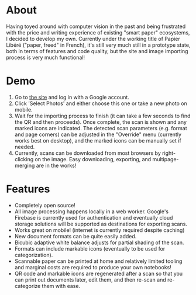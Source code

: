# About
Having toyed around with computer vision in the past and being frustrated with the price and writing experience of existing "smart paper" ecosystems, I decided to develop my own. Currently under the working title of Papier Libéré ("paper, freed" in French), it's still very much still in a prototype state, both in terms of features and code quality, but the site and image importing process is very much functional!

# Demo
1. Go to [the site](https://www.papierlibere.com/) and log in with a Google account.
2. Click 'Select Photos' and either choose this one or take a new photo on mobile.
3. Wait for the importing process to finish (it can take a few seconds to find the QR and then proceeds). Once complete, the scan is shown and any marked icons are indicated. The detected scan parameters (e.g. format and page corners) can be adjusted in the "Override" menu (currently works best on desktop), and the marked icons can be manually set if needed.
4. Currently, scans can be downloaded from most browsers by right-clicking on the image. Easy downloading, exporting, and multipage-merging are in the works!

# Features
- Completely open source!
- All image processing happens locally in a web worker. Google's Firebase is currently used for authentication and eventually cloud storage solutions will be supported as destinations for exporting scans.
- Works great on mobile! (internet is currently required despite caching)
- New document formats can be quite easily added.
- Bicubic adaptive white balance adjusts for partial shading of the scan.
- Formats can include markable icons (eventually to be used for categorization).
- Scannable paper can be printed at home and relatively limited tooling and marginal costs are required to produce your own notebooks!
- QR code and markable icons are regenerated after a scan so that you can print out documents later, edit them, and then re-scan and re-categorize them with ease.
